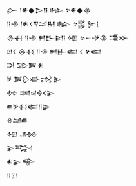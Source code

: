 <div class='block'>
<div class='line'>𒅎 𒁹𒀭𒊹𒆕𒀀 𒈗 𒆳𒀭𒊹𒆠</div>
<div class='line'>𒀀𒈾 𒁹𒀭𒌋𒐊𒁺𒊑 𒈗 𒆳𒌵 𒌉𒋙</div>
<div class='line'>𒁲𒈬 𒀀𒈾 𒂍𒃲𒅀 𒅇 𒆳𒀸𒋩𒆠 𒃮𒁍</div>
<div class='line'>𒇻𒌋 𒁲𒈬 𒀀𒈾 𒂍𒃲𒅗 𒌋 𒆳𒅗</div>
<div class='line'>𒋫 𒁉𒀉 𒀭</div>
<div class='line'>𒃻 𒀉𒁷𒀝𒃶𒉌</div>
<div class='line'>𒁵 𒌅𒁀𒀪𒌋𒉌</div>
<div class='line'>𒌑𒃻𒈬𒅗𒀀𒉌</div>
<div class='line'>𒄴𒁺𒌑</div>
<div class='line'>𒅇 𒂗𒁵</div>
<div class='line'>𒉌𒅋</div>
<div class='line'>𒀭𒉌 𒊍</div>
<div class='line'>𒀀𒋛</div>
</div>